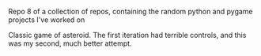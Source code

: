 Repo 8 of a collection of repos, containing the random python and pygame projects I've worked on

Classic game of asteroid. The first iteration had terrible controls, and this was my second, much better attempt.
